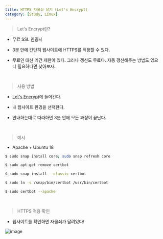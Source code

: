 ```yaml
---
title: HTTPS 자물쇠 달기 (Let's Encrypt)
category: [Study, Linux]
---
```


> Let's Encrypt란?

- 무료 SSL 인증서

- 3분 만에 간단히 웹사이트에 HTTPS를 적용할 수 있다.

- 무료인 대신 기간 제한이 있다. 그러나 갱신도 무료다. 자동 갱신해주는 방법도 있으니 필요하다면 찾아보자.

<br>

> 사용 방법

- [Let's Encrypt](https://certbot.eff.org/)에 들어간다.

- 내 웹사이트 환경을 선택한다.

- 안내하는대로 따라하면 3분 안에 모든 과정이 끝난다.

<br>

> 예시

- Apache + Ubuntu 18

```bash
$ sudo snap install core; sudo snap refresh core
```

```bash
$ sudo apt-get remove certbot
```

```bash
$ sudo snap install --classic certbot
```

```bash
$ sudo ln -s /snap/bin/certbot /usr/bin/certbot
```

```bash
$ sudo certbot --apache
```

<br>

> HTTPS 적용 확인

- 웹사이트를 확인하면 자물쇠가 달려있다!

![image](https://user-images.githubusercontent.com/98504939/154647700-6ca358f5-f2a3-4fab-889d-f051835fb3b9.png)